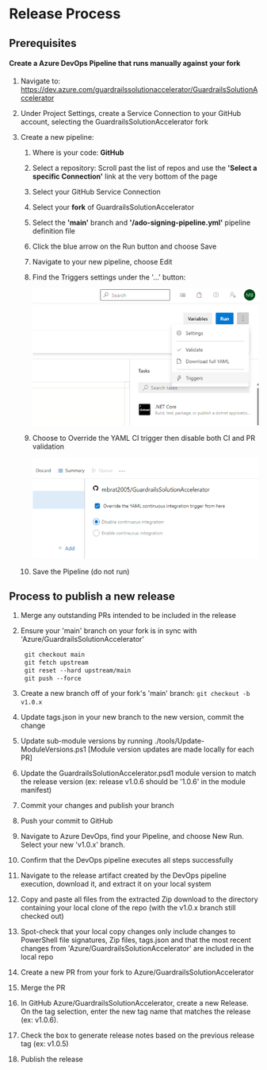 # Release Process

## Prerequisites

#### Create a Azure DevOps Pipeline that runs manually against your fork

1. Navigate to: https://dev.azure.com/guardrailssolutionaccelerator/GuardrailsSolutionAccelerator
2. Under Project Settings, create a Service Connection to your GitHub account, selecting the GuardrailsSolutionAccelerator fork
3. Create a new pipeline:

    1. Where is your code: **GitHub**
    1. Select a repository: Scroll past the list of repos and use the **'Select a specific Connection'** link at the very bottom of the page
    1. Select your GitHub Service Connection
    1. Select your **fork** of GuardrailsSolutionAccelerator
    1. Select the **'main'** branch and **'/ado-signing-pipeline.yml'** pipeline definition file
    1. Click the blue arrow on the Run button and choose Save
    1. Navigate to your new pipeline, choose Edit
    1. Find the Triggers settings under the '…' button:

       ![Trigger Settings](./media/release_trigger_settings.png)
    1. Choose to Override the YAML CI trigger then disable both CI and PR validation

       ![Trigger Disable](./media/release_disable_triggers.png)
    1. Save the Pipeline (do not run)

## Process to publish a new release

1. Merge any outstanding PRs intended to be included in the release 
2. Ensure your 'main' branch on your fork is in sync with 'Azure/GuardrailsSolutionAccelerator'

   ```git
    git checkout main
    git fetch upstream
    git reset --hard upstream/main
    git push --force
   ```

1. Create a new branch off of your fork's 'main' branch:
   `git checkout -b v1.0.x`
1. Update tags.json in your new branch to the new version, commit the change
1. Update sub-module versions by running ./tools/Update-ModuleVersions.ps1 [Module version updates are made locally for each PR]
1. Update the GuardrailsSolutionAccelerator.psd1 module version to match the release version (ex: release v1.0.6 should be '1.0.6' in the module manifest)
1. Commit your changes and publish your branch
1. Push your commit to GitHub
1. Navigate to Azure DevOps, find your Pipeline, and choose New Run. Select your new 'v1.0.x' branch.
1. Confirm that the DevOps pipeline executes all steps successfully
1. Navigate to the release artifact created by the DevOps pipeline execution, download it, and extract it on your local system
1. Copy and paste all files from the extracted Zip download to the directory containing your local clone of the repo (with the v1.0.x branch still checked out)
1. Spot-check that your local copy changes only include changes to PowerShell file signatures, Zip files, tags.json and that the most recent changes from 'Azure/GuardrailsSolutionAccelerator' are included in the local repo
1. Create a new PR from your fork to Azure/GuardrailsSolutionAccelerator 
1. Merge the PR
1. In GitHub Azure/GuardrailsSolutionAccelerator, create a new Release. On the tag selection, enter the new tag name that matches the release (ex: v1.0.6). 
1. Check the box to generate release notes based on the previous release tag (ex: v1.0.5)
1. Publish the release 
